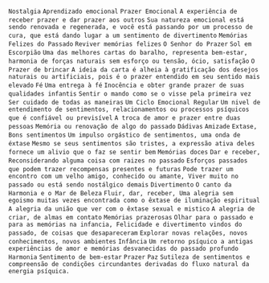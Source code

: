 `Nostalgia` `Aprendizado emocional` `Prazer Emocional` `A experiência de
receber prazer e dar prazer aos outros` `Sua natureza emocional está sendo
renovada e regenerada, e você está passando por um processo de cura, que está
dando lugar a um sentimento de divertimento` `Memórias Felizes do Passado`
`Reviver memórias felizes` `O Senhor do Prazer` `Sol em Escorpião` `Uma das
melhores cartas do baralho, representa bem-estar, harmonia de forças naturais
sem esforço ou tensão, ócio, satisfação` `O Prazer de brincar` `A ideia da
carta é alheia à gratificação dos desejos naturais ou artificiais, pois é o
prazer entendido em seu sentido mais elevado` `Fé` `Uma entrega à fé`
`Inocência e obter grande prazer de suas qualidades infantis` `Sentir o mando
como se o visse pela primeira vez` `Ser cuidado de todas as maneiras` `Um
Ciclo Emocional Regular` `Um nivel de entendimento de sentimentos,
relacionamentos ou processos psíquicos que é confiável ou previsível` `A troca
de amor e prazer entre duas pessoas` `Memória ou renovação de algo do passado`
`Dádivas` `Amizade` `Extase, Bons sentimentos` `Um impulso orgástico de
sentimentos, uma onda de éxtase` `Mesmo se seus sentimentos são tristes, a
expressão ativa deles fornece um alivio que o faz se sentir bem` `Memórias
doces` `Dar e receber, Reconsiderando alguma coisa com raizes no passado`
`Esforços passados que podem trazer recompensas presentes e futuras` `Pode
trazer um encontro com um velho amigo, conhecido ou amante, Viver muito no
passado ou está sendo nostálgico demais` `Divertimento` `O canto da Harmonia e
o Mar de Beleza` `Fluir, dar, receber, Uma alegria sem egoismo muitas vezes
encontrada como o êxtase de iluminação espiritual` `A alegria da união que ver
com o êxtase sexual e mistico` `A alegria de criar, de almas em contato`
`Memórias prazerosas` `Olhar para o passado e para as memórias na infancia,
Felicidade e divertimento vindos do passado, de coisas que desapareceram`
`Explorar novas relações, novos conhecimentos, novos ambientes` `Infância` `Um
retorno psíquico a antigas experiências de amor e memórias desvanecidas do
passado profundo` `Harmonia` `Sentimento de bem-estar` `Prazer` `Paz`
`Sutileza de sentimentos e compreensão de condições circundantes derivadas do
fluxo natural da energia psíquica.`

